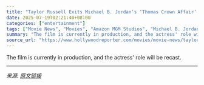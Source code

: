 ```yaml
---
title: "Taylor Russell Exits Michael B. Jordan’s ‘Thomas Crown Affair’ Due to Creative Differences"
date: 2025-07-19T02:21:40+08:00
categories: ["entertainment"]
tags: ["Movie News", "Movies", "Amazon MGM Studios", "Michael B. Jordan", "Taylor Russell", "The Thomas Crown Affair"]
summary: "The film is currently in production, and the actress' role will be recast."
source_url: "https://www.hollywoodreporter.com/movies/movie-news/taylor-russell-exits-michael-b-jordans-thomas-crown-affair-1236320133/"
---
```


The film is currently in production, and the actress' role will be recast.

---

*来源: [原文链接](https://www.hollywoodreporter.com/movies/movie-news/taylor-russell-exits-michael-b-jordans-thomas-crown-affair-1236320133/)*

